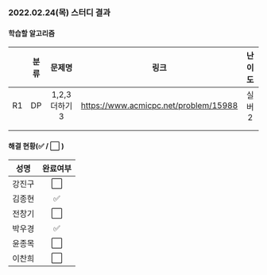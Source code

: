 ### 2022.02.24(목) 스터디 결과

#### 학습할 알고리즘

|      | 분류 |     문제명     |                 링크                  | 난이도 |
| :--: | :--: | :------------: | :-----------------------------------: | :----: |
|  R1  |  DP  | 1,2,3 더하기 3 | https://www.acmicpc.net/problem/15988 | 실버2  |
|      |      |                |                                       |        |
|      |      |                |                                       |        |

#### 해결 현황(:white_check_mark: / :white_large_square:  )

|  성명  |       완료여부       |
| :----: | :------------------: |
| 강진구 | :white_large_square: |
| 김종현 | :white_check_mark: |
| 전창기 | :white_large_square: |
| 박우경 | :white_check_mark: |
| 윤종목 | :white_large_square: |
| 이찬희 | :white_large_square: |
